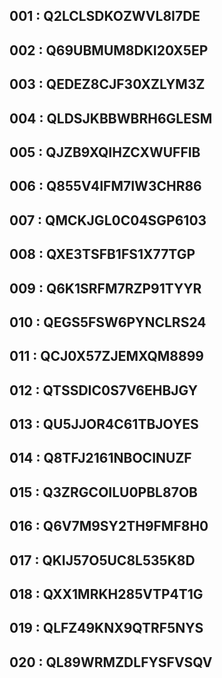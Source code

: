 
## 001	: Q2LCLSDKOZWVL8I7DE
## 002	: Q69UBMUM8DKI20X5EP
## 003	: QEDEZ8CJF30XZLYM3Z
## 004	: QLDSJKBBWBRH6GLESM
## 005	: QJZB9XQIHZCXWUFFIB
## 006	: Q855V4IFM7IW3CHR86
## 007	: QMCKJGL0C04SGP6103
## 008	: QXE3TSFB1FS1X77TGP
## 009	: Q6K1SRFM7RZP91TYYR
## 010	: QEGS5FSW6PYNCLRS24
## 011	: QCJ0X57ZJEMXQM8899
## 012	: QTSSDIC0S7V6EHBJGY
## 013	: QU5JJOR4C61TBJOYES
## 014	: Q8TFJ2161NBOCINUZF
## 015	: Q3ZRGCOILU0PBL87OB
## 016	: Q6V7M9SY2TH9FMF8H0
## 017	: QKIJ57O5UC8L535K8D
## 018	: QXX1MRKH285VTP4T1G
## 019	: QLFZ49KNX9QTRF5NYS
## 020	: QL89WRMZDLFYSFVSQV
